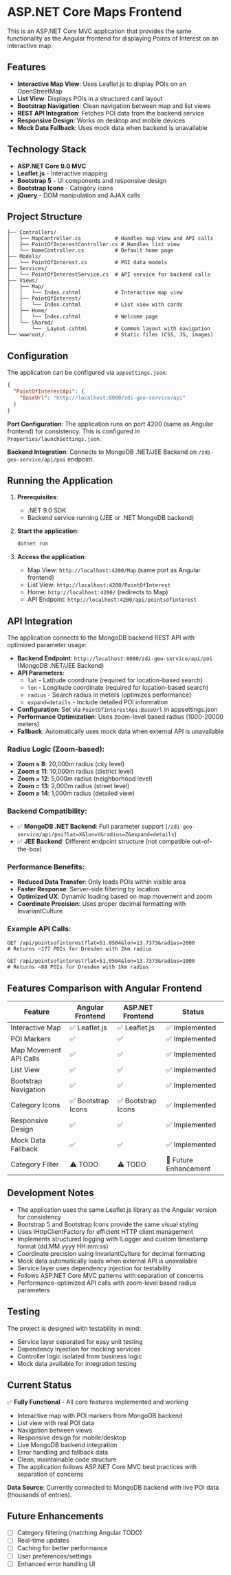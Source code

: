 # ASP.NET Core Maps Frontend

This is an ASP.NET Core MVC application that provides the same functionality as the Angular frontend for displaying Points of Interest on an interactive map.

## Features

- **Interactive Map View**: Uses Leaflet.js to display POIs on an OpenStreetMap
- **List View**: Displays POIs in a structured card layout  
- **Bootstrap Navigation**: Clean navigation between map and list views
- **REST API Integration**: Fetches POI data from the backend service
- **Responsive Design**: Works on desktop and mobile devices
- **Mock Data Fallback**: Uses mock data when backend is unavailable

## Technology Stack

- **ASP.NET Core 9.0 MVC**
- **Leaflet.js** - Interactive mapping
- **Bootstrap 5** - UI components and responsive design
- **Bootstrap Icons** - Category icons
- **jQuery** - DOM manipulation and AJAX calls

## Project Structure

```
├── Controllers/
│   ├── MapController.cs           # Handles map view and API calls
│   ├── PointOfInterestController.cs # Handles list view
│   └── HomeController.cs          # Default home page
├── Models/
│   └── PointOfInterest.cs         # POI data models
├── Services/
│   └── PointOfInterestService.cs  # API service for backend calls
├── Views/
│   ├── Map/
│   │   └── Index.cshtml           # Interactive map view
│   ├── PointOfInterest/
│   │   └── Index.cshtml           # List view with cards
│   ├── Home/
│   │   └── Index.cshtml           # Welcome page
│   └── Shared/
│       └── _Layout.cshtml         # Common layout with navigation
└── wwwroot/                       # Static files (CSS, JS, images)
```

## Configuration

The application can be configured via `appsettings.json`:

```json
{
  "PointOfInterestApi": {
    "BaseUrl": "http://localhost:8080/zdi-geo-service/api"
  }
}
```

**Port Configuration**: The application runs on port 4200 (same as Angular frontend) for consistency. This is configured in `Properties/launchSettings.json`.

**Backend Integration**: Connects to MongoDB .NET/JEE Backend on `/zdi-geo-service/api/poi` endpoint.

## Running the Application

1. **Prerequisites**: 
   - .NET 9.0 SDK
   - Backend service running (JEE or .NET MongoDB backend)

2. **Start the application**:
   ```bash
   dotnet run
   ```

3. **Access the application**:
   - Map View: `http://localhost:4200/Map` (same port as Angular frontend)
   - List View: `http://localhost:4200/PointOfInterest`
   - Home: `http://localhost:4200/` (redirects to Map)
   - API Endpoint: `http://localhost:4200/api/pointsofinterest`

## API Integration

The application connects to the MongoDB backend REST API with optimized parameter usage:

- **Backend Endpoint**: `http://localhost:8080/zdi-geo-service/api/poi` (MongoDB .NET/JEE Backend)
- **API Parameters**: 
  - `lat` - Latitude coordinate (required for location-based search)
  - `lon` - Longitude coordinate (required for location-based search)  
  - `radius` - Search radius in meters (optimizes performance)
  - `expand=details` - Include detailed POI information
- **Configuration**: Set via `PointOfInterestApi:BaseUrl` in appsettings.json
- **Performance Optimization**: Uses zoom-level based radius (1000-20000 meters)
- **Fallback**: Automatically uses mock data when external API is unavailable

### Radius Logic (Zoom-based):
- **Zoom ≤ 8**: 20,000m radius (city level)
- **Zoom ≤ 11**: 10,000m radius (district level)
- **Zoom = 12**: 5,000m radius (neighborhood level)
- **Zoom = 13**: 2,000m radius (street level)
- **Zoom ≥ 14**: 1,000m radius (detailed view)

### Backend Compatibility:
- ✅ **MongoDB .NET Backend**: Full parameter support (`/zdi-geo-service/api/poi?lat=X&lon=Y&radius=Z&expand=details`)
- ✅ **JEE Backend**: Different endpoint structure (not compatible out-of-the-box)

### Performance Benefits:
- **Reduced Data Transfer**: Only loads POIs within visible area
- **Faster Response**: Server-side filtering by location  
- **Optimized UX**: Dynamic loading based on map movement and zoom
- **Coordinate Precision**: Uses proper decimal formatting with InvariantCulture

### Example API Calls:
```
GET /api/pointsofinterest?lat=51.0504&lon=13.7373&radius=2000
# Returns ~177 POIs for Dresden with 2km radius

GET /api/pointsofinterest?lat=51.0504&lon=13.7373&radius=1000  
# Returns ~88 POIs for Dresden with 1km radius
```

## Features Comparison with Angular Frontend

| Feature | Angular Frontend | ASP.NET Frontend | Status |
|---------|------------------|------------------|--------|
| Interactive Map | ✅ Leaflet.js | ✅ Leaflet.js | ✅ Implemented |
| POI Markers | ✅ | ✅ | ✅ Implemented |
| Map Movement API Calls | ✅ | ✅ | ✅ Implemented |
| List View | ✅ | ✅ | ✅ Implemented |
| Bootstrap Navigation | ✅ | ✅ | ✅ Implemented |
| Category Icons | ✅ Bootstrap Icons | ✅ Bootstrap Icons | ✅ Implemented |
| Responsive Design | ✅ | ✅ | ✅ Implemented |
| Mock Data Fallback | ✅ | ✅ | ✅ Implemented |
| Category Filter | ⚠️ TODO | ⚠️ TODO | 🔄 Future Enhancement |

## Development Notes

- The application uses the same Leaflet.js library as the Angular version for consistency
- Bootstrap 5 and Bootstrap Icons provide the same visual styling  
- Uses IHttpClientFactory for efficient HTTP client management
- Implements structured logging with ILogger and custom timestamp format (dd.MM.yyyy HH:mm:ss)
- Coordinate precision using InvariantCulture for decimal formatting
- Mock data automatically loads when external API is unavailable
- Service layer uses dependency injection for testability
- Follows ASP.NET Core MVC patterns with separation of concerns
- Performance-optimized API calls with zoom-level based radius parameters

## Testing

The project is designed with testability in mind:
- Service layer separated for easy unit testing
- Dependency injection for mocking services
- Controller logic isolated from business logic
- Mock data available for integration testing

## Current Status

✅ **Fully Functional** - All core features implemented and working
- Interactive map with POI markers from MongoDB backend
- List view with real POI data  
- Navigation between views
- Responsive design for mobile/desktop
- Live MongoDB backend integration
- Error handling and fallback data
- Clean, maintainable code structure
- The application follows ASP.NET Core MVC best practices with separation of concerns

**Data Source**: Currently connected to MongoDB backend with live POI data (thousands of entries).

## Future Enhancements

- [ ] Category filtering (matching Angular TODO)
- [ ] Real-time updates
- [ ] Caching for better performance
- [ ] User preferences/settings
- [ ] Enhanced error handling UI